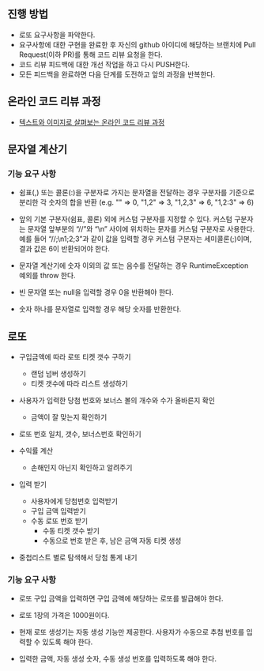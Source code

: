 ## 진행 방법
* 로또 요구사항을 파악한다.
* 요구사항에 대한 구현을 완료한 후 자신의 github 아이디에 해당하는 브랜치에 Pull Request(이하 PR)를 통해 코드 리뷰 요청을 한다.
* 코드 리뷰 피드백에 대한 개선 작업을 하고 다시 PUSH한다.
* 모든 피드백을 완료하면 다음 단계를 도전하고 앞의 과정을 반복한다.

## 온라인 코드 리뷰 과정
* [텍스트와 이미지로 살펴보는 온라인 코드 리뷰 과정](https://github.com/next-step/nextstep-docs/tree/master/codereview)


## 문자열 계산기

### 기능 요구 사항
- 쉼표(,) 또는 콜론(:)을 구분자로 가지는 문자열을 전달하는 경우 구분자를 기준으로 분리한 각 숫자의 합을 반환 (e.g. "" => 0, "1,2" => 3, "1,2,3" => 6, "1,2:3" => 6)

- 앞의 기본 구분자(쉼표, 콜론) 외에 커스텀 구분자를 지정할 수 있다. 커스텀 구분자는 문자열 앞부분의 “//”와 “\n” 사이에 위치하는 문자를 커스텀 구분자로 사용한다. 예를 들어 “//;\n1;2;3”과 같이 값을 입력할 경우 커스텀 구분자는 세미콜론(;)이며, 결과 값은 6이 반환되어야 한다.

- 문자열 계산기에 숫자 이외의 값 또는 음수를 전달하는 경우 RuntimeException 예외를 throw 한다.

- 빈 문자열 또는 null을 입력할 경우 0을 반환해야 한다.

- 숫자 하나를 문자열로 입력할 경우 해당 숫자를 반환한다.


## 로또
- 구입금액에 따라 로또 티켓 갯수 구하기
  - 랜덤 넘버 생성하기
  - 티켓 갯수에 따라 리스트 생성하기

- 사용자가 입력한 당첨 번호와 보너스 볼의 개수와 수가 올바른지 확인
  - 금액이 잘 맞는지 확인하기

- 로또 번호 일치, 갯수, 보너스번호 확인하기

- 수익률 계산
  - 손해인지 아닌지 확인하고 알려주기

- 입력 받기
  - 사용자에게 당첨번호 입력받기
  - 구입 금액 입력받기
  - 수동 로또 번호 받기
    - 수동 티켓 갯수 받기
    - 수동으로 번호 받은 후, 남은 금액 자동 티켓 생성

- 중첩리스트 별로 탐색해서 당첨 통계 내기


### 기능 요구 사항
- 로또 구입 금액을 입력하면 구입 금액에 해당하는 로또를 발급해야 한다.

- 로또 1장의 가격은 1000원이다.

- 현재 로또 생성기는 자동 생성 기능만 제공한다. 사용자가 수동으로 추첨 번호를 입력할 수 있도록 해야 한다.

- 입력한 금액, 자동 생성 숫자, 수동 생성 번호를 입력하도록 해야 한다.
